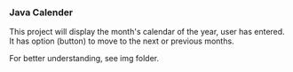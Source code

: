 ### Java Calender

This project will display the month's calendar of the year, user has entered. 
It has option (button) to move to the next or previous months. 

For better understanding, see img folder. 
